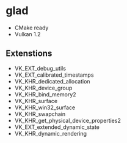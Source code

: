 # glad

- CMake ready
- Vulkan 1.2

## Extenstions

- VK_EXT_debug_utils
- VK_EXT_calibrated_timestamps
- VK_KHR_dedicated_allocation
- VK_KHR_device_group
- VK_KHR_bind_memory2
- VK_KHR_surface
- VK_KHR_win32_surface
- VK_KHR_swapchain
- VK_KHR_get_physical_device_properties2
- VK_EXT_extended_dynamic_state
- VK_KHR_dynamic_rendering
